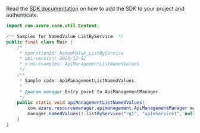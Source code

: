 Read the [SDK documentation](https://github.com/Azure/azure-sdk-for-java/blob/azure-resourcemanager-apimanagement_1.0.0-beta.2/sdk/apimanagement/azure-resourcemanager-apimanagement/README.md) on how to add the SDK to your project and authenticate.

```java
import com.azure.core.util.Context;

/** Samples for NamedValue ListByService. */
public final class Main {
    /*
     * operationId: NamedValue_ListByService
     * api-version: 2020-12-01
     * x-ms-examples: ApiManagementListNamedValues
     */
    /**
     * Sample code: ApiManagementListNamedValues.
     *
     * @param manager Entry point to ApiManagementManager.
     */
    public static void apiManagementListNamedValues(
        com.azure.resourcemanager.apimanagement.ApiManagementManager manager) {
        manager.namedValues().listByService("rg1", "apimService1", null, null, null, null, Context.NONE);
    }
}
```
